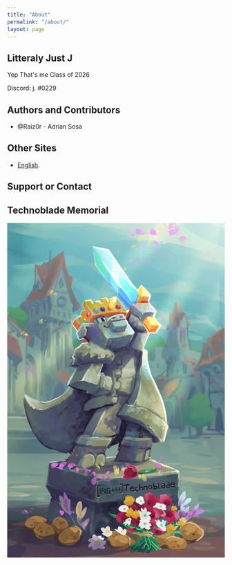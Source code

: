 ```yaml
---
title: "About"
permalink: "/about/"
layout: page
---
```


## Litteraly Just J



Yep That's me
Class of 2026

Discord: j. #0229


## Authors and Contributors
* @Raiz0r - Adrian Sosa


## Other Sites
* [English](https://trulyjustj.github.io/english1def/).


## Support or Contact




## Technoblade Memorial

![technoblade](/assets/FWi6mJWUIAArCEd.jpg)
